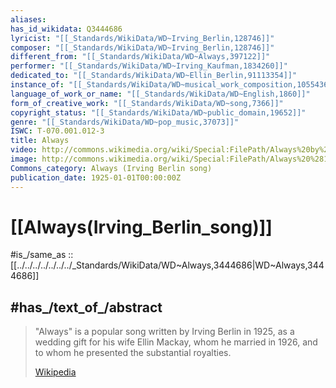 ```yaml
---
aliases:
has_id_wikidata: Q3444686
lyricist: "[[_Standards/WikiData/WD~Irving_Berlin,128746]]"
composer: "[[_Standards/WikiData/WD~Irving_Berlin,128746]]"
different_from: "[[_Standards/WikiData/WD~Always,397122]]"
performer: "[[_Standards/WikiData/WD~Irving_Kaufman,1834260]]"
dedicated_to: "[[_Standards/WikiData/WD~Ellin_Berlin,91113354]]"
instance_of: "[[_Standards/WikiData/WD~musical_work_composition,105543609]]"
language_of_work_or_name: "[[_Standards/WikiData/WD~English,1860]]"
form_of_creative_work: "[[_Standards/WikiData/WD~song,7366]]"
copyright_status: "[[_Standards/WikiData/WD~public_domain,19652]]"
genre: "[[_Standards/WikiData/WD~pop_music,37073]]"
ISWC: T-070.001.012-3
title: Always
video: http://commons.wikimedia.org/wiki/Special:FilePath/Always%20by%20Irving%20Berlin%20in%20Lonesome%20%281928%29.webm
image: http://commons.wikimedia.org/wiki/Special:FilePath/Always%20%281925%29%20sheet%20music%20cover.jpg
Commons_category: Always (Irving Berlin song)
publication_date: 1925-01-01T00:00:00Z
---
```


# [[Always(Irving_Berlin_song)]] 

#is_/same_as :: [[../../../../../../../_Standards/WikiData/WD~Always,3444686|WD~Always,3444686]]  
## #has_/text_of_/abstract 

> "Always"  is a popular song written by Irving Berlin in 1925, 
> as a wedding gift for his wife Ellin Mackay, whom he married in 1926, 
> and to whom he presented the substantial royalties.
>
> [Wikipedia](https://en.wikipedia.org/wiki/Always%20(Irving%20Berlin%20song)) 




